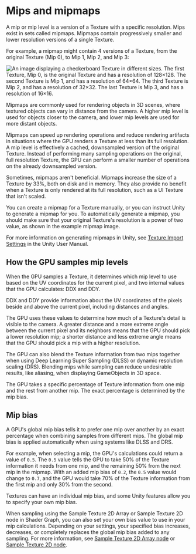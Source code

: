 # Mips and mipmaps

A mip or mip level is a version of a Texture with a specific resolution. Mips exist in sets called mipmaps. Mipmaps contain progressively smaller and lower resolution versions of a single Texture.

For example, a mipmap might contain 4 versions of a Texture, from the original Texture (Mip 0), to Mip 1, Mip 2, and Mip 3:

![An image displaying a checkerboard Texture in different sizes. The first Texture, Mip 0, is the original Texture and has a resolution of 128×128. The second Texture is Mip 1, and has a resolution of 64×64. The third Texture is Mip 2, and has a resolution of 32×32. The last Texture is Mip 3, and has a resolution of 16×16.](images/sg-mipmaps-example.png)

Mipmaps are commonly used for rendering objects in 3D scenes, where textured objects can vary in distance from the camera. A higher mip level is used for objects closer to the camera, and lower mip levels are used for more distant objects.

Mipmaps can speed up rendering operations and reduce rendering artifacts in situations where the GPU renders a Texture at less than its full resolution. A mip level is effectively a cached, downsampled version of the original Texture. Instead of performing many sampling operations on the original, full resolution Texture, the GPU can perform a smaller number of operations on the already downsampled version.

Sometimes, mipmaps aren't beneficial. Mipmaps increase the size of a Texture by 33%, both on disk and in memory. They also provide no benefit when a Texture is only rendered at its full resolution, such as a UI Texture that isn't scaled.

You can create a mipmap for a Texture manually, or you can instruct Unity to generate a mipmap for you. To automatically generate a mipmap, you should make sure that your original Texture's resolution is a power of two value, as shown in the example mipmap image.

For more information on generating mipmaps in Unity, see [Texture Import Settings](https://docs.unity3d.com/Manual/class-TextureImporter.html#advanced) in the Unity User Manual.

## How the GPU samples mip levels

When the GPU samples a Texture, it determines which mip level to use based on the UV coordinates for the current pixel, and two internal values that the GPU calculates: DDX and DDY.

DDX and DDY provide information about the UV coordinates of the pixels beside and above the current pixel, including distances and angles.

The GPU uses these values to determine how much of a Texture's detail is visible to the camera. A greater distance and a more extreme angle between the current pixel and its neighbors means that the GPU should pick a lower resolution mip; a shorter distance and less extreme angle means that the GPU should pick a mip with a higher resolution.

The GPU can also blend the Texture information from two mips together when using Deep Learning Super Sampling (DLSS) or dynamic resolution scaling (DRS). Blending mips while sampling can reduce undesirable results, like aliasing, when displaying GameObjects in 3D space.

The GPU takes a specific percentage of Texture information from one mip and the rest from another mip. The exact percentage is determined by the mip bias.

## Mip bias

A GPU's global mip bias tells it to prefer one mip over another by an exact percentage when combining samples from different mips. The global mip bias is applied automatically when using systems like DLSS and DRS.

For example, when selecting a mip, the GPU's calculations could return a value of `0.5`. The `0.5` value tells the GPU to take 50% of the Texture information it needs from one mip, and the remaining 50% from the next mip in the mipmap. With an added mip bias of `0.2`, the `0.5` value would change to `0.7`, and the GPU would take 70% of the Texture information from the first mip and only 30% from the second.

Textures can have an individual mip bias, and some Unity features allow you to specify your own mip bias.

When sampling using the Sample Texture 2D Array or Sample Texture 2D node in Shader Graph, you can also set your own bias value to use in your mip calculations. Depending on your settings, your specified bias increases, decreases, or completely replaces the global mip bias added to any sampling. For more information, see [Sample Texture 2D Array node](Sample-Texture-2D-Array-Node.md) or [Sample Texture 2D node](Sample-Texture-2D-Node.md).
